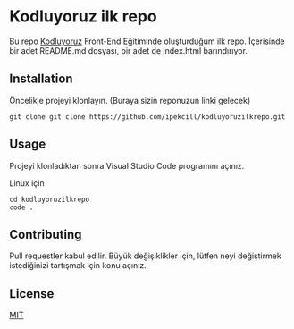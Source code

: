 # Kodluyoruz ilk repo
Bu repo [Kodluyoruz](https://kodluyoruz.org) Front-End Eğitiminde oluşturduğum ilk repo. İçerisinde bir adet
README.md dosyası, bir adet de index.html barındırıyor.

## Installation
Öncelikle projeyi klonlayın. (Buraya sizin reponuzun linki gelecek)

```
git clone git clone https://github.com/ipekcill/kodluyoruzilkrepo.git
```

## Usage
Projeyi klonladıktan sonra Visual Studio Code programını açınız.

Linux için
```
cd kodluyoruzilkrepo
code .
```

## Contributing
Pull requestler kabul edilir. Büyük değişiklikler için, lütfen neyi değiştirmek istediğinizi tartışmak için konu açınız.

## License
[MIT](https://opensource.org/license/mit/)
